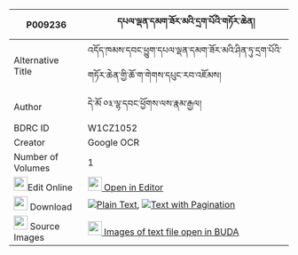 |P009236|དཔལ་ལྡན་དམག་ཟོར་མའི་དྲག་པོའི་གཏོར་ཆེན། 
| --- | --- 
|Alternative Title |འདོད་ཁམས་དབང་ཕྱུག་དཔལ་ལྡན་དམག་ཟོར་མའི་ཤིན་ཏུ་དྲག་པོའི་གཏོར་ཆེན་གྱི་ཆོ་ག་གེགས་དཔུང་རབ་འཇོམས།
|Author| དེ་མོ ༠༣་ལྷ་དབང་ཕྱོགས་ལས་རྣམ་རྒྱལ།
|BDRC ID | W1CZ1052
|Creator | Google OCR
|Number of Volumes| 1
|<img width="25" src="https://img.icons8.com/color/25/000000/edit-property.png">Edit Online| [<img width="25" src="https://avatars.githubusercontent.com/u/45091458?s=200&v=4"> Open in Editor](http://editor.openpecha.org/P009236)
|<img width="25" src="https://img.icons8.com/fluent/48/000000/download-2.png"/>  Download | [![](https://img.icons8.com/color/20/000000/txt.png)Plain Text](https://github.com/Openpecha/P009236/releases/download/v1/palden_makzor_ma_i_drakpo_i_to_plain_P009236.zip), [![](https://img.icons8.com/color/20/000000/txt.png)Text with Pagination](https://github.com/Openpecha/P009236/releases/download/v1/palden_makzor_ma_i_drakpo_i_to_pages_P009236.zip)
|<img width="25" src="https://img.icons8.com/plasticine/100/000000/pictures-folder.png"/>  Source Images | [<img width="25" src="https://library.bdrc.io/icons/BUDA-small.svg"> Images of text file open in BUDA](https://library.bdrc.io/show/bdr:W1CZ1052)